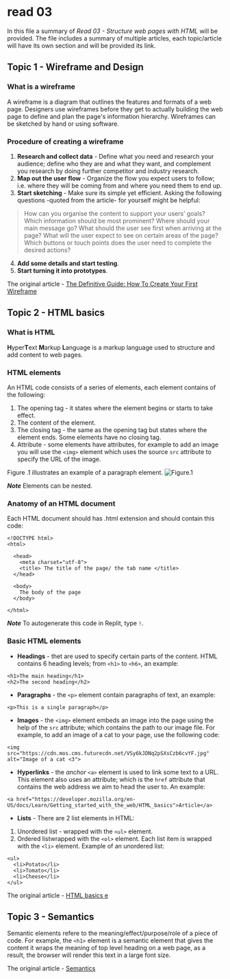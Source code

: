 # read 03 
In this file a summary of *Read 03 - Structure web pages with HTML* will be provided. The file includes a summary of multiple articles, each topic/article will have its own section and will be provided its link. 

## Topic 1 - Wireframe and Design 

### What is a wireframe
A wireframe is a diagram that outlines the features and formats of a web page. Designers use wireframes before they get to actually building the web page to define and plan the page's information hierarchy. Wireframes can be sketched by hand or using software. 

### Procedure of creating a wireframe
1. **Research and collect data** - Define what you need and research your audience; define who they are and what they want, and complement you research by doing further competitor and industry research. 
2. **Map out the user flow** - Organize the flow you expect users to follow; i.e. where they will be coming from and where you need them to end up.
3. **Start sketching** - Make sure its simple yet efficient. Asking the following questions -quoted from the article- for yourself might be helpful: 
> How can you organise the content to support your users’ goals?
Which information should be most prominent? Where should your main message go? What should the user see first when arriving at the page?
What will the user expect to see on certain areas of the page?
Which buttons or touch points does the user need to complete the desired actions?
4. **Add some details and start testing**. 
5. **Start turning it into prototypes**.  

The original article - [The Definitive Guide: How To Create Your First Wireframe](https://careerfoundry.com/en/blog/ux-design/how-to-create-your-first-wireframe/)

## Topic 2 - HTML basics
### What is HTML
**H**yper**T**ext **M**arkup **L**anguage is a markup language used to structure and add content to web pages. 

### HTML elements 
An HTML code consists of a series of elements, each element contains of the following:

1. The opening tag - it states where the element begins or starts to take effect.
2. The content of the element. 
3. The closing tag - the same as the opening tag but states where the element ends. Some elements have no closing tag. 
4. Attribute - some elements have attributes, for example to add an image you will use the `<img>` element which uses the source `src` attribute to specify the URL of the image. 

Figure .1 illustrates an example of a paragraph element.
![Figure.1](https://developer.mozilla.org/en-US/docs/Learn/Getting_started_with_the_web/HTML_basics/grumpy-cat-small.png)

_**Note**_ Elements can be nested. 

### Anatomy of an HTML document
Each HTML document should has .html extension and should contain this code: 
```
<!DOCTYPE html>
<html>

  <head>
    <meta charset="utf-8">
    <title> The title of the page/ the tab name </title>
  </head>

  <body>
    The body of the page 
  </body>

</html>
```

_**Note**_ To autogenerate this code in Replit, type `!`. 

### Basic HTML elements 
- **Headings** - thet are used to specify certain parts of the content. HTML contains 6 heading levels; from `<h1>` to `<h6>`, an example: 
```
<h1>The main heading</h1>
<h2>The second heading</h2>
```

- **Paragraphs** - the `<p>` element contain paragraphs of text, an example: 
```
<p>This is a single paragraph</p>

```


- **Images** - the `<img>` element  embeds an image into the page using the help of the `src` attribute; which contains the path to our image file. For example, to add an image of a cat to your page, use the following code: 
```
<img src="https://cdn.mos.cms.futurecdn.net/VSy6kJDNq2pSXsCzb6cvYF.jpg" alt="Image of a cat <3">

```

- **Hyperlinks** - the *anchor* `<a>` element is used to link some text to a URL. This element also uses an attribute; which is the `href` attribute that contains the web address we aim to head the user to. An example: 
```
<a href="https://developer.mozilla.org/en-US/docs/Learn/Getting_started_with_the_web/HTML_basics">Article</a>
```

- **Lists** - There are 2 list elements in HTML: 
1. Unordered list - wrapped with the `<ul>` element.
2. Ordered listwrapped with the `<ol>` element.
Each list item is wrapped with the `<li>` element. 
Example of an unordered list: 
```
<ul>
  <li>Potato</li>
  <li>Tomato</li>
  <li>Cheese</li>
</ul>
```

The original article - [HTML basics
e](https://developer.mozilla.org/en-US/docs/Learn/Getting_started_with_the_web/HTML_basics)

## Topic 3 - Semantics 
Semantic elements refere to the meaning/effect/purpose/role of a piece of code. For example, the `<h1>` element is a semantic element that gives the content it wraps the meaning of top level heading on a web page, as a result, the browser will render this text in a large font size. 

The original article - [Semantics
](https://developer.mozilla.org/en-US/docs/Glossary/Semantics)
